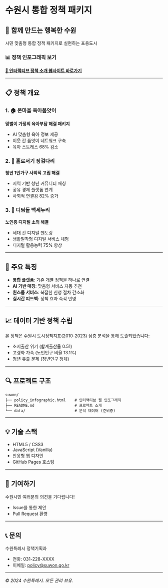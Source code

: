 # 수원시 통합 정책 패키지

## 🌟 함께 만드는 행복한 수원

시민 맞춤형 통합 정책 패키지로 실현하는 포용도시

### 📊 정책 인포그래픽 보기

[**🔗 인터랙티브 정책 소개 웹사이트 바로가기**](https://shaun0927.github.io/suwon/policy_infographic.html)

---

## 📋 정책 개요

### 1. 🏠 온마을 육아품앗이
**맞벌이 가정의 육아부담 해결 패키지**
- AI 맞춤형 육아 정보 제공
- 이웃 간 품앗이 네트워크 구축
- 육아 스트레스 68% 감소

### 2. 🌉 홀로서기 징검다리  
**청년 1인가구 사회적 고립 해결**
- 지역 기반 청년 커뮤니티 매칭
- 공유 경제 플랫폼 연계
- 사회적 연결감 82% 증가

### 3. 📱 디딤돌 백세누리
**노인층 디지털 소외 해결**
- 세대 간 디지털 멘토링
- 생활밀착형 디지털 서비스 체험
- 디지털 활용능력 75% 향상

---

## 🚀 주요 특징

- **통합 플랫폼**: 기존 개별 정책을 하나로 연결
- **AI 기반 매칭**: 맞춤형 서비스 자동 추천
- **원스톱 서비스**: 복잡한 신청 절차 간소화
- **실시간 피드백**: 정책 효과 즉각 반영

---

## 📈 데이터 기반 정책 수립

본 정책은 수원시 도시정책지표(2010-2023) 심층 분석을 통해 도출되었습니다:
- 초저출산 위기 (합계출산율 0.51)
- 고령화 가속 (노인인구 비율 13.1%)
- 청년 유출 문제 (청년인구 정체)

---

## 🔍 프로젝트 구조

```
suwon/
├── policy_infographic.html    # 인터랙티브 웹 인포그래픽
├── README.md                  # 프로젝트 소개
└── data/                      # 분석 데이터 (준비중)
```

---

## 💡 기술 스택

- HTML5 / CSS3
- JavaScript (Vanilla)
- 반응형 웹 디자인
- GitHub Pages 호스팅

---

## 🤝 기여하기

수원시민 여러분의 의견을 기다립니다!
- Issue를 통한 제안
- Pull Request 환영

---

## 📞 문의

수원특례시 정책기획과
- 전화: 031-228-XXXX
- 이메일: policy@suwon.go.kr

---

*© 2024 수원특례시. 모든 권리 보유.*
